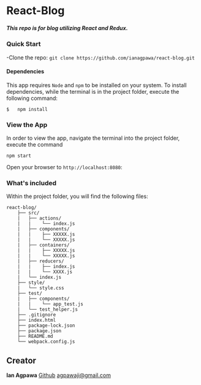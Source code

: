 # React-Blog
##### This repo is for blog utilizing React and Redux.    

### Quick Start
-Clone the repo: `git clone https://github.com/ianagpawa/react-blog.git`


#### Dependencies
This app requires `Node` and `npm` to be installed on your system.  To install dependencies, while the terminal is in the project folder, execute the following command:
```
$   npm install
```

### View the App
In order to view the app, navigate the terminal into the project folder, execute the command
```
npm start
```
Open your browser to `http://localhost:8080`:


### What's included
Within the project folder, you will find the following files:

```
react-blog/
    ├── src/
    |   ├── actions/
    |   |    └── index.js
    |   ├── components/
    |   |    ├── XXXXX.js
    |   |    └── XXXXX.js
    |   ├── containers/
    |   |    ├── XXXXX.js
    |   |    └── XXXXX.js
    |   ├── reducers/
    |   |    ├── index.js
    |   |    └── XXXX.js
    |   └── index.js
    ├── style/
    |   └── style.css
    ├── test/
    |   ├── components/
    |   |    └── app_test.js
    |   └── test_helper.js
    ├── .gitignore
    ├── index.html
    ├── package-lock.json
    ├── package.json
    ├── README.md
    └── webpack.config.js
```

## Creator

**Ian Agpawa**
[Github](https://github.com/ianagpawa)
 agpawaji@gmail.com
